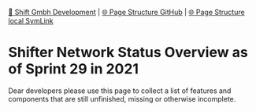 [📁 Shift Gmbh Development](../shift-gmbh-development.md) | [🌐 Page Structure GitHub](/2cu.atlassian.net/wiki/spaces/CCU/pages/400000053/shifter-network-status-overview-as-of-sprint-29-in-2021.md) | [🌐 Page Structure local SymLink](./shifter-network-status-overview-as-of-sprint-29-in-2021.page.md)

# Shifter Network Status Overview as of Sprint 29 in 2021

Dear developers please use this page to collect a list of features and components that are still unfinished, missing or otherwise incomplete.
